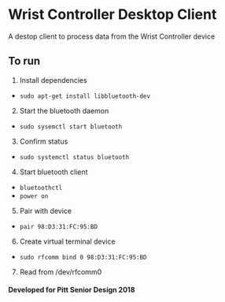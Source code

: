 # Wrist Controller Desktop Client
A destop client to process data from the Wrist Controller device 

## To run
1. Install dependencies
- `sudo apt-get install libbluetooth-dev`
2. Start the bluetooth daemon
- `sudo sysemctl start bluetooth`
3. Confirm status
- `sudo systemctl status bluetooth`
4. Start bluetooth client
- `bluetoothctl`
- `power on`
5. Pair with device
- `pair 98:D3:31:FC:95:BD`
6. Create virtual terminal device
- `sudo rfcomm bind 0 98:D3:31:FC:95:BD`
7. Read from /dev/rfcomm0


#### Developed for Pitt Senior Design 2018
